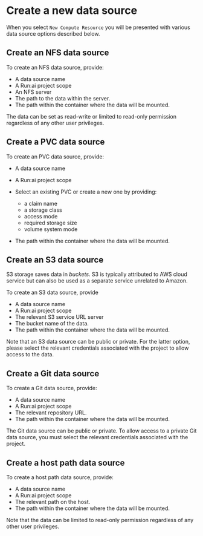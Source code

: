 # Create a new data source

When you select `New Compute Resource` you will be presented with various data source options described below.

## Create an NFS data source

To create an NFS data source, provide:

* A data source name
* A Run:ai project scope
* An NFS server 
* The path to the data within the server. 
* The path within the container where the data will be mounted.

The data can be set as read-write or limited to read-only permission regardless of any other user privileges. 

## Create a PVC data source

To create an PVC data source, provide:

* A data source name
* A Run:ai project scope
* Select an existing PVC or create a new one by providing:

    * a claim name
    * a storage class
    * access mode
    * required storage size
    * volume system mode

* The path within the container where the data will be mounted.

## Create an S3 data source

S3 storage saves data in _buckets_. S3 is typically attributed to AWS cloud service but can also be used as a separate service unrelated to Amazon. 

To create an S3 data source, provide

* A data source name
* A Run:ai project scope
* The relevant S3 service URL server
* The bucket name of the data. 
* The path within the container where the data will be mounted.

Note that an S3 data source can be public or private. For the latter option, please select the relevant credentials associated with the project to allow access to the data.

## Create a Git data source

To create a Git data source, provide:

* A data source name
* A Run:ai project scope
* The relevant repository URL. 
* The path within the container where the data will be mounted.

The Git data source can be public or private. To allow access to a private Git data source, you must select the relevant credentials associated with the project. 

## Create a host path data source

To create a host path data source, provide:

* A data source name
* A Run:ai project scope
* The relevant path on the host. 
* The path within the container where the data will be mounted.

Note that the data can be limited to read-only permission regardless of any other user privileges. 


